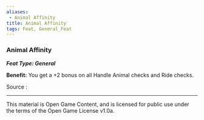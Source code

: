 ```yaml
---
aliases:
 - Animal Affinity
title: Animal Affinity
tags: Feat, General_Feat
---
```

### Animal Affinity 
***Feat Type: General***

**Benefit:** You get a +2 bonus on all Handle Animal checks and Ride
checks.

Source :

---

This material is Open Game Content, and is licensed for public use under the terms of the Open Game License v1.0a.
